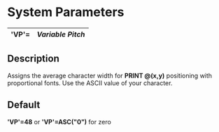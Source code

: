 # System Parameters

**'VP'=** |  **_Variable Pitch_**  
---|---  
  
##  Description

Assigns the average character width for **PRINT @(x,y)** positioning with proportional fonts. Use the ASCII value of your character.

##  Default

**'VP'=48** or **'VP'=ASC("0")** for zero
